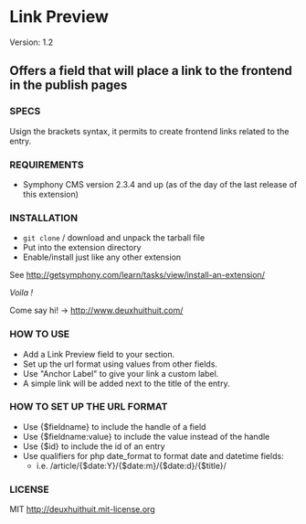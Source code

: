 # Link Preview #

Version: 1.2

## Offers a field that will place a link to the frontend in the publish pages

### SPECS ###

Usign the brackets syntax, it permits to create frontend links related to the entry.

### REQUIREMENTS ###

- Symphony CMS version 2.3.4 and up (as of the day of the last release of this extension)

### INSTALLATION ###

- `git clone` / download and unpack the tarball file
- Put into the extension directory
- Enable/install just like any other extension

See <http://getsymphony.com/learn/tasks/view/install-an-extension/>

*Voila !*

Come say hi! -> <http://www.deuxhuithuit.com/>

### HOW TO USE ###

- Add a Link Preview field to your section.
- Set up the url format using values from other fields.
- Use "Anchor Label" to give your link a custom label.
- A simple link will be added next to the title of the entry.

### HOW TO SET UP THE URL FORMAT ###

- Use {$fieldname} to include the handle of a field
- Use {$fieldname:value} to include the value instead of the handle
- Use {$id} to include the id of an entry
- Use qualifiers for php date_format to format date and datetime fields:
	- i.e. /article/{$date:Y}/{$date:m}/{$date:d}/{$title}/

### LICENSE ###

MIT <http://deuxhuithuit.mit-license.org>
